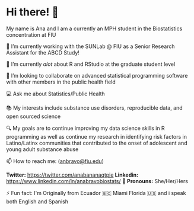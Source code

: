 # Hi there! 👋


My name is Ana and I am a currently an MPH student in the Biostatistics concentration at FIU

🔭 I’m currently working with the SUNLab @ FIU as a Senior Research Assistant for the ABCD Study!

🌱 I’m currently _alot_ about R and RStudio at the graduate student level 

👯 I’m looking to collaborate on advanced statistical programming software with other members in the public health field

💻 Ask me about Statistics/Public Health

📚 My interests include substance use disorders, reproducible data, and open sourced science

🔍 My goals are to continue improving my data science skills in R programming as well as continue my research in identifying risk factors in Latino/Latinx communities that contributed to the onset of adolescent and young adult substance abuse

📫 How to reach me: (anbravo@fiu.edu)

**Twitter:** https://twitter.com/anabananaqtpie
**Linkedin:** https://www.linkedin.com/in/anabravobiostats/
🌈 **Pronouns:** She/Her/Hers

⚡ Fun fact: I'm Originally from Ecuador 🇪🇨 Miami Florida 🇺🇸 and i speak both English and Spanish

